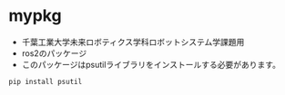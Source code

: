 # mypkg
- 千葉工業大学未来ロボティクス学科ロボットシステム学課題用
- ros2のパッケージ
- このパッケージはpsutilライブラリをインストールする必要があります。
```
pip install psutil
```
